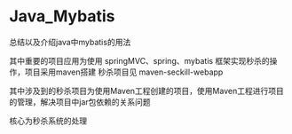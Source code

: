 # Java_Mybatis

总结以及介绍java中mybatis的用法

其中重要的项目应用为使用  springMVC、spring、mybatis 框架实现秒杀的操作，项目采用maven搭建 
秒杀项目见 maven-seckill-webapp

其中涉及到的秒杀项目为使用Maven工程创建的项目，使用Maven工程进行项目的管理，解决项目中jar包依赖的关系问题



核心为秒杀系统的处理



